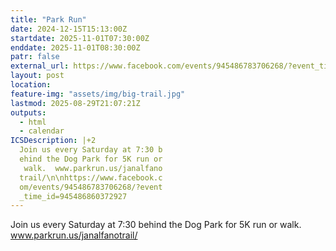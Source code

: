 ```yaml
---
title: "Park Run"
date: 2024-12-15T15:13:00Z
startdate: 2025-11-01T07:30:00Z
enddate: 2025-11-01T08:30:00Z
patr: false
external_url: https://www.facebook.com/events/945486783706268/?event_time_id=945486860372927
layout: post
location: 
feature-img: "assets/img/big-trail.jpg"
lastmod: 2025-08-29T21:07:21Z
outputs:
  - html
  - calendar
ICSDescription: |+2
  Join us every Saturday at 7:30 b  ehind the Dog Park for 5K run or   walk.  www.parkrun.us/janalfano  trail/\n\nhttps://www.facebook.c  om/events/945486783706268/?event  _time_id=945486860372927
---
```


Join us every Saturday at 7&#58;30 behind the Dog Park for 5K run or walk.  www.parkrun.us/janalfanotrail/<br>
  <br>
  

